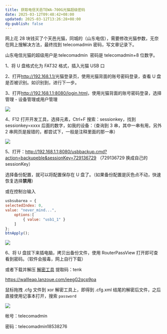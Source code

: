 ```yaml
---
title: 获取电信天邑TEWA-700G光猫超级密码
date: 2025-03-12T09:48:42+08:00
updated: 2025-03-12T13:26:28+08:00
dg-publish: false
---
```


网上花 28 块钱买了个天邑光猫，同城的（山东电信），需要修改光猫参数，无奈在网上搜解决方法，最终找到 telecomadmin 密码，写文章记录下。

山东电信光猫的超级用户是:telecomadmin  密码是 telecomadmin+8 位数字。

1、将 U 盘格式化为 FAT32 格式，插入光猫 USB 口

2、打开<http://192.168.1.1/>光猫登录页，使用光猫背面的账号密码登录，查看 U 盘是否被识别。如识别到，进行下一步。

3、打开<http://192.168.1.1:8080/login.html>，使用光猫背面的账号密码登录，选择管理 - 设备管理或用户管理

![](https://www.yangtengfei.com/wp-content/uploads/2022/03/1.png)

4、F12 打开开发工具，选择元素，Ctrl+F 搜索：sessionkey，找到 sessionkey=xxxx 后面的数字，如我的设备：（查询到 3 串，其中一串有用，另外 2 串网页是报错的，都尝试下，一般是注释里面的那一串）

![](https://www.yangtengfei.com/wp-content/uploads/2022/03/QQ%E5%9B%BE%E7%89%8720220307231258.png)

5、打开：<http://192.168.1.1:8080/usbbackup.cmd?action=backupeble&sessionKey=729136729> （729136729 换成自己的 sessionKey）

选择备份配置，就可以将配置保存在 U 盘了。（如果备份配置是灰色点不动，快速恢复选择**禁用**）

或在控制台输入

```js
usbsubarea = { 
selectedIndex: 0, 
value: "never_mind...",
	options:[ 
	 	{ value: "usb1_1" } 
	] 
}; 
btnApply();
```

![](https://www.yangtengfei.com/wp-content/uploads/2022/03/QQ%E5%9B%BE%E7%89%8720220307231429.png)

6、将 U 盘拔下来插电脑，拷贝出备份文件，使用 RouterPassView 打开即可查看到密码。（软件会报毒，网上自行下载）

或者下载并解压 [解密工具](https://pan.baidu.com/s/1lXgn4Fr8fwKm_5wUNbINtw) 提取码：tenk

<https://wallleap.lanzoue.com/ieegG2qcp9pa>

鼠标拖拽 .cfg 文件到 xor 解密工具上，即得到 .cfg.xml 结尾的解密后文件，之后直接使用记事本打开，搜索 `password`

![](https://www.yangtengfei.com/wp-content/uploads/2022/03/QQ%E5%9B%BE%E7%89%8720220307231731.png)

帐号：telecomadmin

密码：telecomadmin18538276
